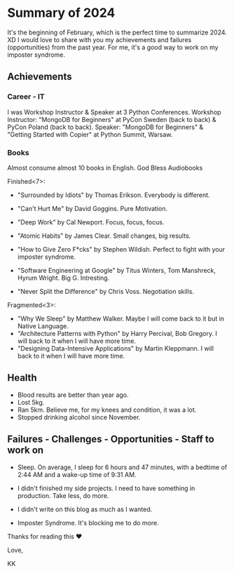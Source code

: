 # Summary of 2024

It's the beginning of February, which is the perfect time to summarize 2024. XD
I would love to share with you my achievements and failures (opportunities) from the past year. 
For me, it's a good way to work on my imposter syndrome.

## Achievements 

### Career - IT
I was Workshop Instructor & Speaker at 3 Python Conferences. 
Workshop Instructor: "MongoDB for Beginners" at PyCon Sweden (back to back) & PyCon Poland (back to back).
Speaker: "MongoDB for Beginners" & "Getting Started with Copier" at Python Summit, Warsaw.

### Books 
 
Almost consume almost 10 books in English. God Bless Audiobooks

Finished<7>:

* "Surrounded by Idiots" by Thomas Erikson. Everybody is different.

* "Can't Hurt Me" by David Goggins. Pure Motivation.

* "Deep Work" by Cal Newport. Focus, focus, focus.

* "Atomic Habits" by James Clear. Small changes, big results.

* "How to Give Zero F*cks" by Stephen Wildish. Perfect to fight with your imposter syndrome.

* "Software Engineering at Google" by Titus Winters, Tom Manshreck, Hyrum Wright. Big G. Intresting.

* "Never Split the Difference" by Chris Voss. Negotiation skills.

Fragmented<3>:

* "Why We Sleep" by Matthew Walker. Maybe I will come back to it but in Native Language.
* "Architecture Patterns with Python" by Harry Percival, Bob Gregory.  I will back to it when I will have more time.
* "Designing Data-Intensive Applications" by Martin Kleppmann. I will back to it when I will have more time.

## Health 
* Blood results are better than year ago.
* Lost 5kg. 
* Ran 5km. Believe me, for my knees and condition, it was a lot.
* Stopped drinking alcohol since November. 

## Failures - Challenges - Opportunities - Staff to work on
* Sleep. On average, I sleep for 6 hours and 47 minutes, with a bedtime of 2:44 AM and a wake-up time of 9:31 AM.

* I didn't finished my side projects. I need to have something in production. Take less, do more.

* I didn't write on this blog as much as I wanted.

* Imposter Syndrome. It's blocking me to do more.

Thanks for reading this ❤️

Love,

KK
